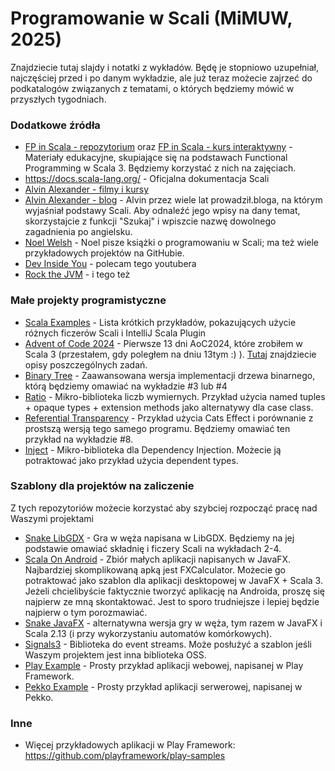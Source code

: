 # Programowanie w Scali (MiMUW, 2025)
Znajdziecie tutaj slajdy i notatki z wykładów. Będę je stopniowo uzupełniał, najczęściej przed i po danym wykładzie, ale już teraz możecie zajrzeć do podkatalogów związanych z tematami, o których będziemy mówić w przyszłych tygodniach.



### Dodatkowe źródła

* [FP in Scala - repozytorium](https://github.com/makingthematrix/FPInScala) oraz [FP in Scala - kurs interaktywny](https://plugins.jetbrains.com/plugin/23833-functional-programming-in-scala) - Materiały edukacyjne, skupiające się na podstawach Functional Programming w Scala 3. Będziemy korzystać z nich na zajęciach.
* https://docs.scala-lang.org/ - Oficjalna dokumentacja Scali
* [Alvin Alexander - filmy i kursy](https://www.learnscala.dev/) 
* [Alvin Alexander - blog](https://alvinalexander.com/search/#gsc.tab=0) - Alvin przez wiele lat prowadził.bloga, na którym wyjaśniał podstawy Scali. Aby odnaleźć jego wpisy na dany temat, skorzystajcie z funkcji "Szukaj" i wpiszcie nazwę dowolnego zagadnienia po angielsku.
* [Noel Welsh](https://noelwelsh.com/landing/books/) - Noel pisze książki o programowaniu w Scali; ma też wiele przykładowych projektów na GitHubie.
* [Dev Inside You](https://www.youtube.com/@DevInsideYou/videos) - polecam tego youtubera
* [Rock the JVM](https://www.youtube.com/@rockthejvm/videos) - i tego też

### Małe projekty programistyczne

* [Scala Examples](https://github.com/makingthematrix/ScalaExamples) - Lista krótkich przykładów, pokazujących użycie różnych ficzerów Scali i IntelliJ Scala Plugin
* [Advent of Code 2024](https://github.com/makingthematrix/AdventOfCode2024) - Pierwsze 13 dni AoC2024, które zrobiłem w Scala 3 (przestałem, gdy poległem na dniu 13tym :) ). [Tutaj](https://scalacenter.github.io/scala-advent-of-code/2024/) znajdziecie opisy poszczególnych zadań.
* [Binary Tree](https://github.com/makingthematrix/binarytree) - Zaawansowana wersja implementacji drzewa binarnego, którą będziemy omawiać na wykładzie #3 lub #4
* [Ratio](https://github.com/makingthematrix/ratio) - Mikro-biblioteka liczb wymiernych. Przykład użycia named tuples + opaque types + extension methods jako alternatywy dla case class.
* [Referential Transparency](https://github.com/makingthematrix/ReferentialTransparency) - Przykład użycia Cats Effect i porównanie z prostszą wersją tego samego programu. Będziemy omawiać ten przykład na wykładzie #8.
* [Inject](https://github.com/makingthematrix/inject) - Mikro-biblioteka dla Dependency Injection. Możecie ją potraktować jako przykład użycia dependent types.

### Szablony dla projektów na zaliczenie

Z tych repozytoriów możecie korzystać aby szybciej rozpocząć pracę nad Waszymi projektami

* [Snake LibGDX](https://github.com/makingthematrix/SnakeLibGDX) - Gra w węża napisana w LibGDX. Będziemy na jej podstawie omawiać składnię i ficzery Scali na wykładach 2-4. 
* [Scala On Android](https://github.com/makingthematrix/scalaonandroid) - Zbiór małych aplikacji napisanych w JavaFX. Najbardziej skomplikowaną apką jest FXCalculator. Możecie go potraktować jako szablon dla aplikacji desktopowej w JavaFX + Scala 3. Jeżeli chcielibyście faktycznie tworzyć aplikację na Androida, proszę się najpierw ze mną skontaktować. Jest to sporo trudniejsze i lepiej będzie najpierw o tym porozmawiać.
* [Snake JavaFX](https://github.com/makingthematrix/snake) - alternatywna wersja gry w węża, tym razem w JavaFX i Scala 2.13 (i przy wykorzystaniu automatów komórkowych).
* [Signals3](https://github.com/makingthematrix/signals3) - Biblioteka do event streams. Może posłużyć a szablon jeśli Waszym projektem jest inna biblioteka OSS. 
* [Play Example](https://github.com/makingthematrix/PlayExample) - Prosty przykład aplikacji webowej, napisanej w Play Framework.
* [Pekko Example](https://github.com/makingthematrix/PekkoExample) - Prosty przykład aplikacji serwerowej, napisanej w Pekko.



### Inne

* Więcej przykładowych aplikacji w Play Framework: https://github.com/playframework/play-samples

  

